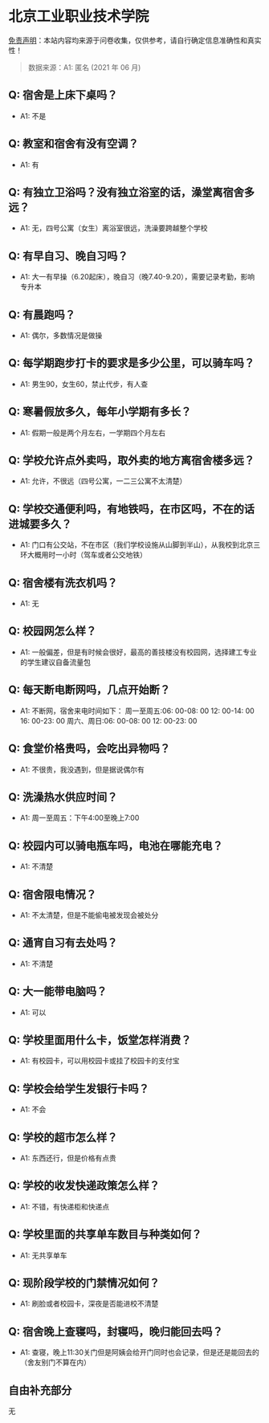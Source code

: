 # 北京工业职业技术学院

[免责声明](https://colleges.chat/#_3)：本站内容均来源于问卷收集，仅供参考，请自行确定信息准确性和真实性！

> 数据来源：A1: 匿名 (2021 年 06 月)

## Q: 宿舍是上床下桌吗？

- A1: 不是

## Q: 教室和宿舍有没有空调？

- A1: 有

## Q: 有独立卫浴吗？没有独立浴室的话，澡堂离宿舍多远？

- A1: 无，四号公寓（女生）离浴室很远，洗澡要跨越整个学校

## Q: 有早自习、晚自习吗？

- A1: 大一有早操（6.20起床），晚自习（晚7.40-9.20），需要记录考勤，影响专升本

## Q: 有晨跑吗？

- A1: 偶尔，多数情况是做操

## Q: 每学期跑步打卡的要求是多少公里，可以骑车吗？

- A1: 男生90，女生60，禁止代步，有人查

## Q: 寒暑假放多久，每年小学期有多长？

- A1: 假期一般是两个月左右，一学期四个月左右

## Q: 学校允许点外卖吗，取外卖的地方离宿舍楼多远？

- A1: 允许，不很远（四号公寓，一二三公寓不太清楚）

## Q: 学校交通便利吗，有地铁吗，在市区吗，不在的话进城要多久？

- A1: 门口有公交站，不在市区（我们学校设施从山脚到半山），从我校到北京三环大概用时一小时（驾车或者公交地铁）

## Q: 宿舍楼有洗衣机吗？

- A1: 无

## Q: 校园网怎么样？

- A1: 一般偏差，但是有时候会很好，最高的善技楼没有校园网，选择建工专业的学生建议自备流量包

## Q: 每天断电断网吗，几点开始断？

- A1: 不断网，宿舍来电时间如下： 周一至周五:06: 00-08: 00 12: 00-14: 00 16: 00-23: 00 周六、周日:06: 00-08: 00 12: 00-23: 00

## Q: 食堂价格贵吗，会吃出异物吗？

- A1: 不很贵，我没遇到，但是据说偶尔有

## Q: 洗澡热水供应时间？

- A1: 周一至周五：下午4:00至晚上7:00

## Q: 校园内可以骑电瓶车吗，电池在哪能充电？

- A1: 不清楚

## Q: 宿舍限电情况？

- A1: 不太清楚，但是不能偷电被发现会被处分

## Q: 通宵自习有去处吗？

- A1: 不清楚

## Q: 大一能带电脑吗？

- A1: 可以

## Q: 学校里面用什么卡，饭堂怎样消费？

- A1: 有校园卡，可以用校园卡或挂了校园卡的支付宝

## Q: 学校会给学生发银行卡吗？

- A1: 不会

## Q: 学校的超市怎么样？

- A1: 东西还行，但是价格有点贵

## Q: 学校的收发快递政策怎么样？

- A1: 不错，有快递柜和快递点

## Q: 学校里面的共享单车数目与种类如何？

- A1: 无共享单车

## Q: 现阶段学校的门禁情况如何？

- A1: 刷脸或者校园卡，深夜是否能进校不清楚

## Q: 宿舍晚上查寝吗，封寝吗，晚归能回去吗？

- A1: 查寝，晚上11:30关门但是阿姨会给开门同时也会记录，但是还是能回去的（舍友别门不算在内）

## 自由补充部分

无